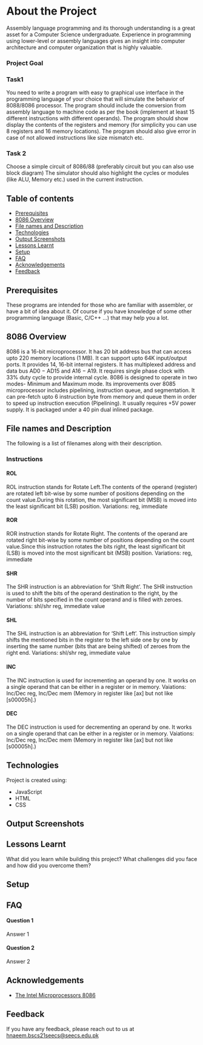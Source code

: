 # About the Project

Assembly language programming and its thorough understanding is a great asset for a Computer Science undergraduate. Experience in programming using lower-level or assembly languages gives an insight into computer architecture and computer organization that is highly valuable. 

### Project Goal

### Task1

You need to write a program with easy to graphical use interface in the programming language of your choice that will simulate the behavior of 8088/8086 processor. The program should include the conversion from assembly language to machine code as per the book (implement at least 15 different instructions with different operands). 
The program should show display the contents of the registers and memory (for simplicity you can use 8 registers and 16 memory locations). 
The program should also give error in case of not allowed instructions like size mismatch etc.

### Task 2

Choose a simple circuit of 8086/88 (preferably circuit but you can also use block diagram) The simulator should also highlight the cycles or modules (like ALU, Memory etc.) used in the current instruction.

## Table of contents
* [Prerequisites](#Prerequisites)
* [8086 Overview](#8086-Overview)
* [File names and Description](#File-names-and-Description)
* [Technologies](#Technologies)
* [Output Screenshots](#Output-Screenshots)
* [Lessons Learnt](#Lessons-Learnt)
* [Setup](#Setup)
* [FAQ](#FAQ)
* [Acknowledgements](#Acknowledgements)
* [Feedback](#Feedback)

## Prerequisites

These programs are intended for those who are familiar with assembler, or have a bit of idea about it. Of course if you have knowledge of some other programming language (Basic, C/C++ ...) that may help you a lot.

## 8086 Overview

8086 is a 16-bit microprocessor. It has 20 bit address bus that can access upto 220 memory locations
(1 MB). It can support upto 64K input/output ports. It provides 14, 16-bit internal registers. It has
multiplexed address and data bus AD0 − AD15 and A16 − A19. It requires single phase clock with
33% duty cycle to provide internal cycle. 8086 is designed to operate in two modes- Minimum and
Maximum mode. Its improvements over 8085 microprocessor includes pipelining, instruction queue,
and segmentation. It can pre-fetch upto 6 instruction byte from memory and queue them in order
to speed up instruction execution (Pipelining). It usually requires +5V power supply. It is packaged
under a 40 pin dual inlined package.

## File names and Description
The following is a list of filenames along with their description.

### Instructions

#### ROL

ROL instruction stands for Rotate Left.The contents of the operand (register) are rotated left bit-wise by some number of positions depending on the count value.During this rotation, the most significant bit (MSB) is moved into the least significant bit (LSB) position.
Variations: reg, immediate 


#### ROR

ROR instruction stands for Rotate Right. The contents of the operand are rotated right bit-wise by some number of positions depending on the count value.Since this instruction rotates the bits right, the least significant bit (LSB) is moved into the most significant bit (MSB) position.
Variations: reg, immediate 

#### SHR

The SHR instruction is an abbreviation for ‘Shift Right’. The SHR instruction is used to shift the bits of the operand destination to the right, by the number of bits specified in the count operand and is filled with zeroes.
Variations: shl/shr reg, immediate value

#### SHL

The SHL instruction is an abbreviation for ‘Shift Left’. This instruction simply shifts the mentioned bits in the register to the left side one by one by inserting the same number (bits that are being shifted) of zeroes from the right end. 
Variations: shl/shr reg, immediate value

#### INC

The INC instruction is used for incrementing an operand by one. It works on a single operand that can be either in a register or in memory.
Vaiations: Inc/Dec reg, Inc/Dec mem  (Memory in register like [ax] but not like [s00005h].)

#### DEC

The DEC instruction is used for decrementing an operand by one. It works on a single operand that can be either in a register or in memory.
Vaiations: Inc/Dec reg, Inc/Dec mem  (Memory in register like [ax] but not like [s00005h].)

## Technologies

Project is created using:
* JavaScript 
* HTML
* CSS

## Output Screenshots


## Lessons Learnt

What did you learn while building this project? What challenges did you face and how did you overcome them?

## Setup

## FAQ

#### Question 1

Answer 1

#### Question 2

Answer 2


## Acknowledgements

 - [The Intel Microprocessors 8086 ](https://userpages.umbc.edu/~squire/intel_book.pdf)

## Feedback

If you have any feedback, please reach out to us at hnaeem.bscs21seecs@seecs.edu.pk
